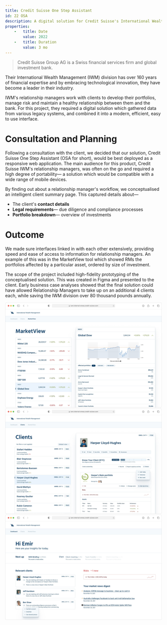 ```yaml
---
title: Credit Suisse One Step Assistant
id: 22 OSA
description: A digital solution for Credit Suisse's International Wealth Management division
properties:
    -   title: Date
        value: 2022
    -   title: Duration
        value: 3 mo
---
```

> Credit Suisse Group AG is a Swiss financial services firm and global investment bank.

Their International Wealth Management (IWM) division has over 160 years of financial expertise and by embracing technological innovation, they have become a leader in their industry.

IWM's relationship managers work with clients to develop their portfolios, manage risk and maintain a healthy relationship between them and the bank. For this project, they required a digital solution which gathered data from various legacy systems, and combined it into a modern, efficient, easy to use interface.
# Consultation and Planning

Following a consultation with the client, we decided that our solution, Credit Suisse One Step Assistant (OSA for short), would be best deployed as a responsive web application. The main audience for this product, Credit Suisse IWM's relationship managers, was often on the go and required a high degree of portability— a solution which would be compatible with a wide range of mobile devices.
        
By finding out about a relationship manager's workflow, we conceptualised an intelligent client summary page. This captured details about—
        
- The client's **contact details**
- **Legal requirements**— due diligence and compliance processes
- **Portfolio breakdown**— overview of investments

# Outcome

We made sure interfaces linked in with each other extensively, providing speed and ease of access to information for relationship managers. An example of this was in the MarketView tool which showed RMs the portfolios affected by a particular asset, ordered by size of investment.

The scope of the project included high-fidelity prototyping of the conceptualised solution. This was created in Figma and presented to the client. Early business case analyses showed that the final solution could have allowed Relationship Managers to take up on an additional 4 clients each, while saving the IWM division over 80 thousand pounds annually.

![MarketView— tool for relationship managers to receive signals about risks in the market](../src/credit-suisse-osa/IWM_Market_View_c6f783de6d.jpg)
![Client dashboard](../src/credit-suisse-osa/IWM_Clients_e1b4dab8aa.jpg)
![General dashboard](../src/credit-suisse-osa/IWM_Dashboard_3723836690.jpg)
